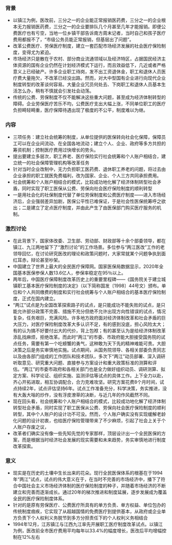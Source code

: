 ### 背景
- 以镇江为例，医改前，三分之一的企业能正常报销医药费，三分之一的企业根本无力报销医药费，三分之一的企业要排队几个月甚至几年才能报销。即便公费医疗也有亏空，当地一位乡镇干部告诉南方周末记者，当时自己和孩子医疗费用都报不了，“市级公务员能正常报销，但基层出了问题”。
- 改革公费医疗、劳保医疗制度，建立一套匹配市场经济发展的社会医疗保险制度，变得尤为紧迫。
- 市场经济只是散在于农村、部分商业流通领域以及经济特区，占据国民经济主体资源的国有企业仍然在计划经济模式下运行，而且效益低下，几近或者严格意义上已经破产。许多企业职工待岗，发不出工资退休金，职工和退休人员医疗费大量拖欠，不改革已经没出路。然而，对大中型国有企业进行向现代企业制度转型的改革谈何容易。大量企业冗员何处去、下岗职工和退休人员基本生活怎么办，稍有不慎就会引发社会动荡。
- 传统的公费、劳保制度不仅不能解决这些重大问题，甚至成为经济体制转型的障碍。企业劳保医疗苦乐不均，公费医疗支出大幅上涨，不同单位职工的医疗负担畸轻畸重，医疗保障待遇出现了极度的不公平，制度难以为继。

### 内容
- 三项任务：建立社会统筹的制度，从单位提供的医保转向社会化保障，保障员工可以在企业间流动、在全国各地流动；建立个人、企业、政府等多方共担的筹资机制；控制医疗费用过快增长的势头。
- 提出要建立多层次，职工养老、医疗保险实行社会统筹和个人账户相结合，建立统一的社会保障管理机构等改革任务
- 针对当时企业改制中，无力负担职工医药费、退休职工养老的问题，将过去由企业承担的职工就医免费福利，改为国家、企业、个人三方共同承担费用。
- 社会统筹和个人账户相结合的模式，比较成功地化解了经济体制转型社会矛盾，同时实现了职工医保从公费、劳保向社会医疗保险制度的顺利转型
- 一是用社会化的社保制度代替了单位劳保制度和公费医疗制度——进入市场经济后，企业强弱差异加剧，医保公平性已难保证，于是社会性医保统筹呼之欲出；二是建立了定点医疗制度，并由此产生了由医保部门购买医疗服务的机制。

### 激烈讨论
- 在此背景下，国家体改委、卫生部、劳动部、财政部等十余个部委领导，都在镇江、九江两地留下了“激烈讨论”的工作场景。多位参与“两江医改”工作的老领导回忆，在讨论研究医改的理论和政策问题时，大家常就某个问题争执到面红耳赤，辩论甚至吵架。
- 中国建立了世界上最大的全民医疗保障网。国家医保局数据显示，2020年全国基本医保参保人数13.6亿人，参保率稳定在95％以上。
- 两年后，中国医疗保障制度改革历史上的重要里程碑——《国务院关于建立城镇职工基本医疗保险制度的决定》（以下简称国发〔1998〕44号文）颁布。单位和个人共同缴费的制度和实行社会统筹与个人账户相结合的基本医疗保险制度，正式在国内建立。
- “两江”试点是为全国改革探索路子的试点，是只能成功不能失败的试点，是只能允许部分政策不完善、措施不充分但绝不允许出现方向性错误的试点，情况复杂，任务艰巨，充满风险。许多地方政府面对经济体制改革和社会矛盾的巨大压力，对医疗保险制度改革大多认识不足，有的感到没底，担心风险太大；有的认为搞不好要付出大的代价，背上包袱；有的甚至认为是给经济体制改革添乱找麻烦，拒绝改革。而此时“两江”的市委、市政府能大胆接受国务院的试点任务，需要有第一个吃螃蟹的勇气，这种敢为天下先的精神难能可贵。大胆决策之后是务实审慎地实施。试点期间，从国务院领导、各相关部委负责同志以及由各部门组成的工作团队和技术团队，多次下“两江”动员部署、深入调研听取意见、研究重大问题、直接参与方案设计和重大政策标准的测算和评估。“两江”的市委市政府和各相关部门也是全力做好组织动员、调研测算、拟定方案、科学论证、组织实施、监测评估等试点的具体工作。上下全力以赴，齐心开拓进取，相互协调配合，合力克难攻坚。研究方案花费8个月时间，试点持续2年，试点评估坚持6年。试点工作准备充分，科学决策，务实推进，没有大轰大嗡的炒作，没有浮皮潦草的决断，与近几年的作风截然不同。
- 现在回头看，社会统筹和个人账户相结合的模式，比较成功地化解了经济体制转型社会矛盾，同时实现了职工医保从公费、劳保向社会医疗保险制度的顺利转型，其中个人账户的设计功不可没。然而，个人账户确实没有实现缓解老龄化问题的设计初衷，也给医疗保险管理带来了不少麻烦，引起了社会上关于个人账户存废之议，
- 改革者们确实没有像一些先知先觉的专家那样，顶层设计出一个全民医保的方案，而是根据当时经济社会发展的现实需要和未来趋势，务实审慎地进行制度改革探索。
  
### 意义
- 现实是在历史的土壤中生长出来的花朵。现行全民医保体系的根基在于1994年“两江”试点，试点的伟大意义在于，在当时不完善的市场经济中，播下了符合中国社会主义市场经济体制的医疗保险制度的种子，并随着市场经济的不断建立和完善而逐渐成长。通过20年的梯次推进和制度延展，逐步发展成为覆盖全民的医疗保险制度体系。
- 针对的是原有劳保医疗、公费医疗所具有的单方负责、单方权益、单位包办的传统制度痼疾，它实现了从超越国情的免费医疗到提供基本，从政府或企业单方负责下个人权利义务脱节到多方分担责任下的个人权利义务相结合
- 1994年12月，江苏镇江与江西九江率先开展职工医疗制度改革试点。以镇江为例，医改前全市医疗费用平均每年以33.4%的幅度增长，医改后平均增幅控制在12%左右